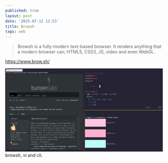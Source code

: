 ```yaml
---
published: true
layout: post
date: '2025-07-12 11:53'
title: Browsh
tags: web 
---
```

> Browsh is a fully-modern text-based browser. It renders anything that a modern browser can; HTML5, CSS3, JS, video and even WebGL.

<https://www.brow.sh/>

![browsh scrot](/media/browsh.png)  
browsh, vi and cli.
